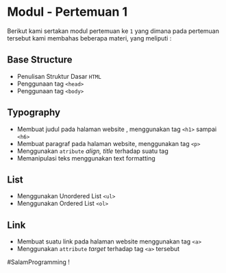 # Modul - Pertemuan 1

Berikut kami sertakan modul pertemuan ke `1` yang dimana pada pertemuan tersebut kami membahas beberapa materi, yang meliputi :

## Base Structure
  - Penulisan Struktur Dasar `HTML`
  - Penggunaan tag `<head>`
  - Penggunaan tag `<body>`

## Typography
  - Membuat judul pada halaman website , menggunakan tag `<h1>` sampai `<h6>`
  - Membuat paragraf pada halaman website, menggunakan tag `<p>`
  - Menggunakan `atribute` *align, title* terhadap suatu tag
  - Memanipulasi teks menggunakan text formatting

## List
  - Menggunakan Unordered List `<ul>`
  - Menggunakan Ordered List `<ol>`

## Link
  - Membuat suatu link pada halaman website menggunakan tag `<a>`
  - Menggunakan `attribute` *target* terhadap tag `<a>` tersebut

#SalamProgramming !